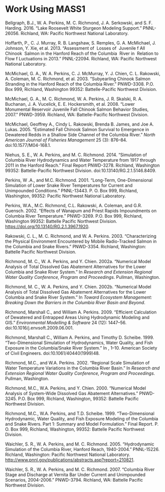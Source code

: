 # Work Using MASS1



Bellgraph, B.J., W. A. Perkins, M. C. Richmond, J. A. Serkowski, and S.
F. Harding. 2016. “Lake Roosevelt White Sturgeon Modeling Support.”
PNNL-26056. Richland, WA: Pacific Northwest National Laboratory.

Hoffarth, P., C. J. Murray, R. B. Langshaw, S. Remples, G. A. McMichael,
J. Johnson, Y. Xie, et al. 2013. “Assessment of  Losses of  Juvenile f
All Chinook  Salmon in the Hanford Reach of the Columbia  River in 
Relation to  Flow f Luctuations in 2013.” PNNL-22094. Richland, WA:
Pacific Northwest National Laboratory.

McMichael, G. A., W. A. Perkins, C. J. McMurray, Y. J. Chien, C. L.
Rakowski, A. Coleman, M. C. Richmond, et al. 2003. “Subyearling Chinook
Salmon Stranding in the Hanford Reach of the Columbia River.” PNWD-3308.
P.O. Box 999, Richland, Washington 99352: Battelle-Pacific Northwest
Division.

McMichael, G. A., M. C. Richmond, W. A. Perkins, J. R. Skalski, R. A.
Buchanan, J. A. Vucelick, E. E. Hockersmith, et al. 2008. “Lower
Monumental Reservoir Juvenile Fall Chinook Salmon Behavior Studies,
2007.” PNWD-3959. Richland, WA: Battelle-Pacific Northwest Division.

McMichael, Geoffrey A., Cindy L. Rakowski, Brenda B. James, and Joe A.
Lukas. 2005. “Estimated Fall Chinook Salmon Survival to Emergence in
Dewatered Redds in a Shallow Side Channel of the Columbia River.” *North
American Journal of Fisheries Management* 25 (3): 876–84.
doi:10.1577/M04-168.1.

Niehus, S. E., W. A. Perkins, and M. C. Richmond. 2014. “Simulation of
Columbia River Hydrodynamics and Water Temperature from 1917 through
2011 in the Hanford Reach.” Final Report PNWD-3278. Richland, Washington
99352: Battelle-Pacific Northwest Division.
doi:10.13140/RG.2.1.5146.8409.

Perkins, W .A., and M.C. Richmond. 2001. “Long-Term, One-Dimensional
Simulation of Lower Snake River Temperatures for Current and Unimpounded
Conditions.” PNNL-13443. P. O. Box 999, Richland, Washington, 99352:
Pacific Northwest National Laboratory.

Perkins, W.A., M.C. Richmond, C.L. Rakowski, A. Coleman, and G.R.
Guensch. 2002. “Effects of Wanapum and Priest Rapids Impoundments on
Columbia River Temperature.” PNWD-3269. P.O. Box 999, Richland,
Washington 99352: Battelle Pacific Northwest Division.
https://doi.org/10.13140/RG.2.1.3967.1920.

Rakowski, C. L., M. C. Richmond, and W. A. Perkins. 2003.
“Characterizing the Physical Environment Encountered by Mobile
Radio-Tracked Salmon in the Columbia and Snake Rivers.” PNWD-3354.
Richland, Washington: Battelle Pacific Northwest Division.

Richmond, M. C., W. A. Perkins, and Y. Chien. 2002a. “Numerical Model
Analysis of Total Dissolved Gas Abatement Alternatives for the Lower
Columbia and Snake River System.” In *Research and Extension Regional
Water Quality Conference, Program and Proceedings*. Pullman, Washington.

Richmond, M. C., W. A. Perkins, and Y. Chien. 2002b. “Numerical Model
Analysis of Total Dissolved Gas Abatement Alternatives for the Lower
Columbia and Snake River System.” In *Toward Ecosystem Management:
Breaking Down the Barriers in the Columbia River Basin and Beyond*.

Richmond, Marshall C., and William A. Perkins. 2009. “Efficient
Calculation of Dewatered and Entrapped Areas Using Hydrodynamic Modeling
and GIS.” *Environmental Modelling & Software* 24 (12): 1447–56.
doi:10.1016/j.envsoft.2009.06.001.

Richmond, Marshall C., William A. Perkins, and Timothy D. Scheibe. 1999.
“Two-Dimensional Simulation of Hydrodynamics, Water Quality, and Fish
Exposure in the Columbia/Snake River System.” In , 1–10. American
Society of Civil Engineers. doi:10.1061/40440(1999)48.

Richmond, M.C., and W.A. Perkins. 2002. “Regional Scale Simulation of
Water Temperature Variations in the Columbia River Basin.” In *Research
and Extension Regional Water Quality Conference, Program and
Proceedings*. Pullman, Washington.

Richmond, M.C., W.A. Perkins, and Y. Chien. 2000. “Numerical Model
Analysis of System-Wide Dissolved Gas Abatement Alternatives.”
PNWD-3245. P.O. Box 999, Richland, Washington, 99352: Battelle Pacific
Northwest Division.

Richmond, M.C., W.A. Perkins, and T.D. Scheibe. 1999. “Two-Dimensional
Hydrodynamic, Water Quality, and Fish Exposure Modeling of the Columbia
and Snake Rivers. Part 1: Summary and Model Formulation.” Final Report.
P. O. Box 999, Richland, Washington, 99352: Battelle Pacific Northwest
Division.

Waichler, S. R., W. A. Perkins, and M. C. Richmond. 2005. “Hydrodynamic
Simulation of the Columbia River, Hanford Reach, 1940-2004.” PNNL-15226.
Richland, Washington: Pacific Northwest National Laboratory.
http://www.pnnl.gov/publications/abstracts.asp?report=210821.

Waichler, S. R., W. A. Perkins, and M. C. Richmond. 2007. “Columbia
River Stage and Discharge at Vernita Bar Under Current and Unimpounded
Scenarios, 2004-2006.” PNWD-3794. Richland, WA: Battelle Pacific
Northwest Division.

